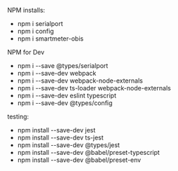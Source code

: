 NPM installs:
* npm i serialport 
* npm i config
* npm i smartmeter-obis


NPM for Dev
* npm i --save @types/serialport
* npm i --save-dev webpack
* npm i --save-dev webpack-node-externals
* npm i --save-dev ts-loader webpack-node-externals
* npm i --save-dev eslint typescript
* npm i --save-dev @types/config

testing:
* npm install --save-dev jest
* npm install --save-dev ts-jest
* npm install --save-dev @types/jest
* npm install --save-dev @babel/preset-typescript
* npm install --save-dev @babel/preset-env 

